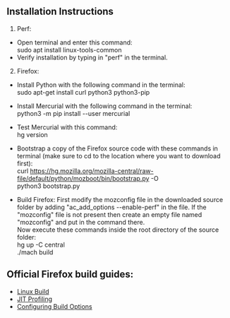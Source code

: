 ## Installation Instructions

1. Perf:
- Open terminal and enter this command:\
  sudo apt install linux-tools-common
- Verify installation by typing in "perf" in the terminal.

2. Firefox:
- Install Python with the following command in the terminal:\
  sudo apt-get install curl python3 python3-pip
  
- Install Mercurial with the following command in the terminal:\
  python3 -m pip install --user mercurial
  
- Test Mercurial with this command:\
  hg version
- Bootstrap a copy of the Firefox source code with these commands in terminal (make sure to cd to the location where you want to download first):\
  curl https://hg.mozilla.org/mozilla-central/raw-file/default/python/mozboot/bin/bootstrap.py -O\
  python3 bootstrap.py
  
- Build Firefox:
  First modify the mozconfig file in the downloaded source folder by adding "ac_add_options --enable-perf" in the file. If the "mozconfig" file is not present then create an empty file named "mozconfig" and put in the command there.\
  Now execute these commands inside the root directory of the source folder:\
  hg up -C central\
  ./mach build

## Official Firefox build guides:

- [Linux Build](https://firefox-source-docs.mozilla.org/setup/linux_build.html)
- [JIT Profiling](https://firefox-source-docs.mozilla.org/performance/jit_profiling_with_perf.html)
- [Configuring Build Options](https://firefox-source-docs.mozilla.org/setup/configuring_build_options.html)
